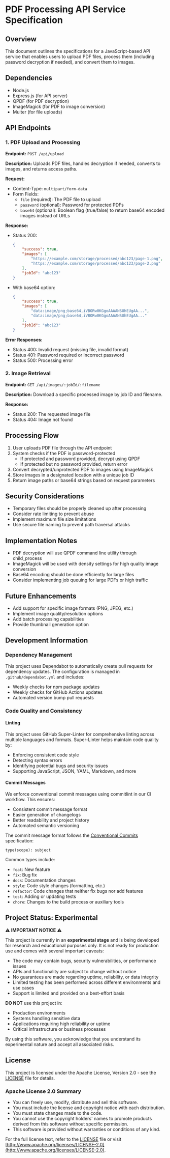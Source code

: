 # PDF Processing API Service Specification

## Overview
This document outlines the specifications for a JavaScript-based API service that enables users to upload PDF files, process them (including password decryption if needed), and convert them to images.

## Dependencies
- Node.js
- Express.js (for API server)
- QPDF (for PDF decryption)
- ImageMagick (for PDF to image conversion)
- Multer (for file uploads)

## API Endpoints

### 1. PDF Upload and Processing

**Endpoint:** `POST /api/upload`

**Description:** Uploads PDF files, handles decryption if needed, converts to images, and returns access paths.

**Request:**
- Content-Type: `multipart/form-data`
- Form Fields:
    - `file` (required): The PDF file to upload
    - `password` (optional): Password for protected PDFs
    - `base64` (optional): Boolean flag (true/false) to return base64 encoded images instead of URLs

**Response:**
- Status 200:
    ```json
    {
        "success": true,
        "images": [
            "https://example.com/storage/processed/abc123/page-1.png",
            "https://example.com/storage/processed/abc123/page-2.png"
        ],
        "jobId": "abc123"
    }
    ```

- With base64 option:
    ```json
    {
        "success": true,
        "images": [
            "data:image/png;base64,iVBORw0KGgoAAAANSUhEUgAA...",
            "data:image/png;base64,iVBORw0KGgoAAAANSUhEUgAA..."
        ],
        "jobId": "abc123"
    }
    ```

**Error Responses:**
- Status 400: Invalid request (missing file, invalid format)
- Status 401: Password required or incorrect password
- Status 500: Processing error

### 2. Image Retrieval

**Endpoint:** `GET /api/images/:jobId/:filename`

**Description:** Download a specific processed image by job ID and filename.

**Response:**
- Status 200: The requested image file
- Status 404: Image not found

## Processing Flow

1. User uploads PDF file through the API endpoint
2. System checks if the PDF is password-protected
     - If protected and password provided, decrypt using QPDF
     - If protected but no password provided, return error
3. Convert decrypted/unprotected PDF to images using ImageMagick
4. Store images in a designated location with a unique job ID
5. Return image paths or base64 strings based on request parameters

## Security Considerations

- Temporary files should be properly cleaned up after processing
- Consider rate limiting to prevent abuse
- Implement maximum file size limitations
- Use secure file naming to prevent path traversal attacks

## Implementation Notes

- PDF decryption will use QPDF command line utility through child_process
- ImageMagick will be used with density settings for high quality image conversion
- Base64 encoding should be done efficiently for large files
- Consider implementing job queuing for large PDFs or high traffic

## Future Enhancements

- Add support for specific image formats (PNG, JPEG, etc.)
- Implement image quality/resolution options
- Add batch processing capabilities
- Provide thumbnail generation option

## Development Information

### Dependency Management
This project uses Dependabot to automatically create pull requests for dependency updates. The configuration is managed in `.github/dependabot.yml` and includes:
- Weekly checks for npm package updates
- Weekly checks for GitHub Actions updates
- Automated version bump pull requests

### Code Quality and Consistency

#### Linting
This project uses GitHub Super-Linter for comprehensive linting across multiple languages and formats. Super-Linter helps maintain code quality by:
- Enforcing consistent code style
- Detecting syntax errors
- Identifying potential bugs and security issues
- Supporting JavaScript, JSON, YAML, Markdown, and more

#### Commit Messages
We enforce conventional commit messages using commitlint in our CI workflow. This ensures:
- Consistent commit message format
- Easier generation of changelogs
- Better readability and project history
- Automated semantic versioning

The commit message format follows the [Conventional Commits](https://www.conventionalcommits.org/) specification:
```
type(scope): subject
```

Common types include:
- `feat`: New feature
- `fix`: Bug fix
- `docs`: Documentation changes
- `style`: Code style changes (formatting, etc.)
- `refactor`: Code changes that neither fix bugs nor add features
- `test`: Adding or updating tests
- `chore`: Changes to the build process or auxiliary tools

## Project Status: Experimental

⚠️ **IMPORTANT NOTICE** ⚠️

This project is currently in an **experimental stage** and is being developed for research and educational purposes only. It is not ready for production use and comes with several important caveats:

- The code may contain bugs, security vulnerabilities, or performance issues
- APIs and functionality are subject to change without notice
- No guarantees are made regarding uptime, reliability, or data integrity
- Limited testing has been performed across different environments and use cases
- Support is limited and provided on a best-effort basis

**DO NOT** use this project in:
- Production environments
- Systems handling sensitive data
- Applications requiring high reliability or uptime
- Critical infrastructure or business processes

By using this software, you acknowledge that you understand its experimental nature and accept all associated risks.

## License

This project is licensed under the Apache License, Version 2.0 - see the [LICENSE](LICENSE) file for details.

### Apache License 2.0 Summary

- You can freely use, modify, distribute and sell this software.
- You must include the license and copyright notice with each distribution.
- You must state changes made to the code.
- You cannot use the copyright holders' names to promote products derived from this software without specific permission.
- This software is provided without warranties or conditions of any kind.

For the full license text, refer to the [LICENSE](LICENSE) file or visit [http://www.apache.org/licenses/LICENSE-2.0](http://www.apache.org/licenses/LICENSE-2.0).